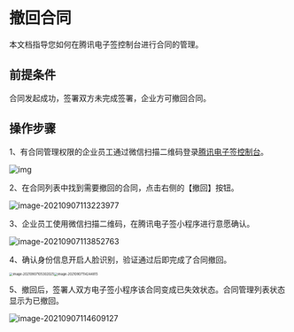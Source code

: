 # 撤回合同

本文档指导您如何在腾讯电子签控制台进行合同的管理。

## 前提条件

合同发起成功，签署双方未完成签署，企业方可撤回合同。

## 操作步骤

1、有合同管理权限的企业员工通过微信扫描二维码登录[腾讯电子签控制台](https://ess.tencent.com/)。

![img](https://main.qcloudimg.com/raw/76e8f4a498372d70edb95505262dee21.png)

2、在合同列表中找到需要撤回的合同，点击右侧的【撤回】按钮。

![image-20210907113223977](https://main.qcloudimg.com/raw/db401c94928d2dda62f1aee7e4ec9dac.png)

3、企业员工使用微信扫描二维码，在腾讯电子签小程序进行意愿确认。

![image-20210907113852763](https://main.qcloudimg.com/raw/0e7e7de3c21637871aa2078e5bd255ea.png)

4、确认身份信息开启人脸识别，验证通过后即完成了合同撤回。

<img src="https://main.qcloudimg.com/raw/d3e552286450ec308804713c4b089216.png" alt="image-20210907105302025" style="zoom:40%;" /><img src="https://main.qcloudimg.com/raw/353c788e0a7824394b1950af06ec43a1.png" alt="image-20210907114244815" style="zoom:40%;" />



5、撤回后，签署人双方电子签小程序该合同变成已失效状态。合同管理列表状态显示为已撤回。

![image-20210907114609127](https://main.qcloudimg.com/raw/99bb4f656fad9c3b35ef80a92619444f.png)